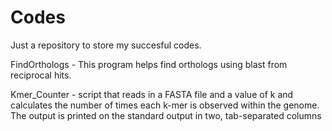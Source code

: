 # Codes

Just a repository to store my succesful codes.

FindOrthologs - This program helps find orthologs using blast from reciprocal hits.

Kmer_Counter - script that reads in a FASTA file and a value of k and calculates the number of times each k-mer is observed within the genome. The output is printed on the standard output in two, tab-separated columns

